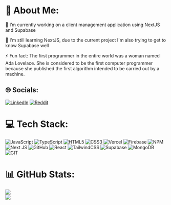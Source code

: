 # 💫 About Me:
🔭 I’m currently working on a client management application using NextJS and Supabase<br>

🌱 I'm still learning NextJS, due to the current project I'm also trying to get to know Supabase well<br>

⚡ Fun fact: The first programmer in the entire world was a woman named Ada Lovelace. She is considered to be the first computer programmer because she published the first algorithm intended to be carried out by a machine.



## 🌐 Socials:
[![LinkedIn](https://img.shields.io/badge/LinkedIn-%230077B5.svg?logo=linkedin&logoColor=white)](https://linkedin.com/in/michał-rak-62b308240) [![Reddit](https://img.shields.io/badge/Reddit-%23FF4500.svg?logo=Reddit&logoColor=white)](https://reddit.com/user/CelebrationFancy6097) 

# 💻 Tech Stack:
![JavaScript](https://img.shields.io/badge/javascript-%23323330.svg?style=plastic&logo=javascript&logoColor=%23F7DF1E) ![TypeScript](https://img.shields.io/badge/typescript-%23007ACC.svg?style=plastic&logo=typescript&logoColor=white) ![HTML5](https://img.shields.io/badge/html5-%23E34F26.svg?style=plastic&logo=html5&logoColor=white) ![CSS3](https://img.shields.io/badge/css3-%231572B6.svg?style=plastic&logo=css3&logoColor=white) ![Vercel](https://img.shields.io/badge/vercel-%23000000.svg?style=plastic&logo=vercel&logoColor=white) ![Firebase](https://img.shields.io/badge/firebase-%23039BE5.svg?style=plastic&logo=firebase) ![NPM](https://img.shields.io/badge/NPM-%23000000.svg?style=plastic&logo=npm&logoColor=white) ![Next JS](https://img.shields.io/badge/Next-black?style=plastic&logo=next.js&logoColor=white) ![GitHub](https://img.shields.io/badge/GitHub-%23121011.svg?style=plastic&logo=github&logoColor=white) ![React](https://img.shields.io/badge/react-%2320232a.svg?style=plastic&logo=react&logoColor=%2361DAFB) ![TailwindCSS](https://img.shields.io/badge/tailwindcss-%2338B2AC.svg?style=plastic&logo=tailwind-css&logoColor=white) 	![Supabase](https://img.shields.io/badge/Supabase-3ECF8E?style=plastic&logo=supabase&logoColor=white) ![MongoDB](https://img.shields.io/badge/MongoDB-%234ea94b.svg?style=plastic&logo=mongodb&logoColor=white) ![GIT](https://img.shields.io/badge/Git-fc6d26?style=plastic&logo=git&logoColor=white)
# 📊 GitHub Stats:
![](https://github-readme-streak-stats.herokuapp.com/?user=rmichal503&theme=synthwave&hide_border=true)<br/>
![](https://github-readme-stats.vercel.app/api/top-langs/?username=rmichal503&theme=synthwave&hide_border=true&include_all_commits=false&count_private=false&layout=compact)



<!-- Created with GPRM ( https://gprm.itsvg.in ) -->
